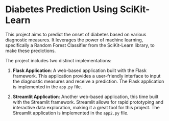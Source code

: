 # Diabetes Prediction Using SciKit-Learn

This project aims to predict the onset of diabetes based on various diagnostic measures. It leverages the power of machine learning, specifically a Random Forest Classifier from the SciKit-Learn library, to make these predictions.

The project includes two distinct implementations:

1. **Flask Application**: A web-based application built with the Flask framework. This application provides a user-friendly interface to input the diagnostic measures and receive a prediction. The Flask application is implemented in the `app.py` file.

2. **Streamlit Application**: Another web-based application, this time built with the Streamlit framework. Streamlit allows for rapid prototyping and interactive data exploration, making it a great tool for this project. The Streamlit application is implemented in the `app2.py` file.